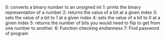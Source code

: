 0: converts a binary number to an unsigned int
1: prints the binary representation of a number
2: returns the value of a bit at a given index
3: sets the value of a bit to 1 at a given index
4: sets the value of a bit to 0 at a given index
5: returns the number of bits you would need to flip to get from one number to another.
6: Function checking endianness
7: Find password of program
